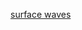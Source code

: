 [surface waves](https://upload.wikimedia.org/wikipedia/commons/thumb/8/89/Surface_wave_penetration.png/1024px-Surface_wave_penetration.png)
